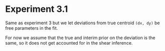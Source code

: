 # Experiment 3.1

Same as experiment 3 but we let deviations from true centroid `(dx, dy)` be free parameters in 
the fit.


For now we assume that the true and interim prior on the deviation is the same, so it does not get
accounted for in the shear inference.
